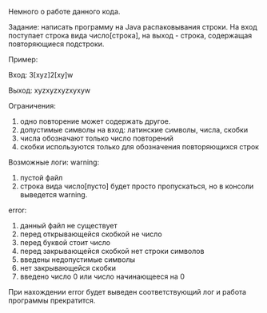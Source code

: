 Немного о работе данного кода.

Задание: написать программу на Java распаковывания строки. На вход поступает строка вида число[строка], на выход - строка, содержащая повторяющиеся подстроки.

Пример:

Вход: 3[xyz]2[xy]w

Выход: xyzxyzxyzxyxyw

Ограничения:
1) одно повторение может содержать другое.
2) допустимые символы на вход: латинские символы, числа, скобки
3) числа обозначают только число повторений
4) скобки используются только для обозначения повторяющихся строк

Возможные логи:
warning:
1) пустой файл
2) строка вида число[пусто] будет просто пропускаться, но в консоли выведется warning.

error:
1) данный файл не существует
2) перед открывающейся скобкой не число
3) перед буквой стоит число
4) перед закрывающейся скобкой нет строки символов
5) введены недопустимые символы
6) нет закрывающейся скобки
7) введено число 0 или число начинающееся на 0

При нахождении error будет выведен соответствующий лог и работа программы прекратится.
